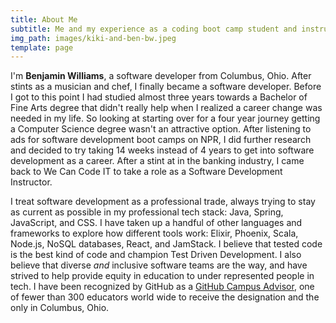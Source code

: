 ```yaml
---
title: About Me
subtitle: Me and my experience as a coding boot camp student and instructor.
img_path: images/kiki-and-ben-bw.jpeg
template: page
---
```


I'm **Benjamin Williams**, a software developer from Columbus, Ohio. After stints as a musician and chef, I finally became a software developer.  Before I got to this point I had studied almost three years towards a Bachelor of Fine Arts degree that didn't really help when I realized a career change was needed in my life.  So looking at starting over for a four year journey getting a Computer Science degree wasn't an attractive option. After listening to ads for software development boot camps on NPR, I did further research and decided to try taking 14 weeks instead of 4 years to get into software development as a career.  After a stint at in the banking industry, I came back to We Can Code IT to take a role as a Software Development Instructor.

I treat software development as a professional trade, always trying to stay as current as possible in my professional tech stack: Java, Spring, JavaScript, and CSS.  I have taken up a handful of other languages and frameworks to explore how different tools work: Elixir, Phoenix, Scala, Node.js, NoSQL databases, React, and JamStack.  I believe that tested code is the best kind of code and champion Test Driven Development.  I also believe that diverse _and_ inclusive software teams are the way, and have strived to help provide equity in education to under represented people in tech. I have been recognized by GitHub as a [GitHub Campus Advisor](https://education.github.com/teachers/advisors), one of fewer than 300 educators world wide to receive the designation and the only in Columbus, Ohio.
